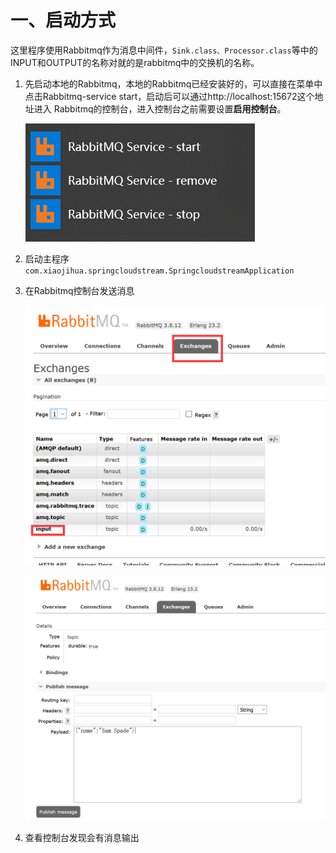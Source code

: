 
# 一、启动方式
这里程序使用Rabbitmq作为消息中间件，`Sink.class、Processor.class`等中的INPUT和OUTPUT的名称对就的是rabbitmq中的交换机的名称。

1. 先启动本地的Rabbitmq，本地的Rabbitmq已经安装好的，可以直接在菜单中点击Rabbitmq-service start，启动后可以通过http://localhost:15672这个地址进入 Rabbitmq的控制台，进入控制台之前需要设置**启用控制台**。

   ![](images/QQ截图20210219103235.png)

2. 启动主程序`com.xiaojihua.springcloudstream.SpringcloudstreamApplication`

3. 在Rabbitmq控制台发送消息

   ![](images/QQ截图20210219103429.png)

   ![](images/QQ截图20210219103511.png)

4. 查看控制台发现会有消息输出

   